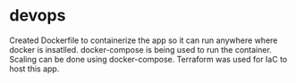# devops
Created Dockerfile to containerize the app so it can run anywhere where docker is insatlled. 
docker-compose is being used to run the container. Scaling can be done using docker-compose.
Terraform was used for IaC to host this app. 
